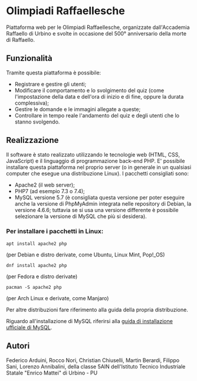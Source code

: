 # Olimpiadi Raffaellesche
Piattaforma web per le Olimpiadi Raffaellesche, organizzate dall'Accademia Raffaello di Urbino e svolte in occasione del 500° anniversario della morte di Raffaello.

## Funzionalità
Tramite questa piattaforma è possibile:
 - Registrare e gestire gli utenti;
 - Modificare il comportamento e lo svolgimento del quiz (come l'impostazione della data e dell'ora di inizio e di fine, oppure la durata complessiva);
 - Gestire le domande e le immagini allegate a queste;
 - Controllare in tempo reale l'andamento del quiz e degli utenti che lo stanno svolgendo.

## Realizzazione
Il software è stato realizzato utilizzando le tecnologie web (HTML, CSS, JavaScript) e il linguaggio di programmazione back-end PHP.
E' possibile installare questa piattaforma nel proprio server (o in generale in un qualsiasi computer che esegue una distribuzione Linux). I pacchetti consigliati sono:

 - Apache2 (il web server);
 - PHP7 (ad esempio 7.3 o 7.4);
 - MySQL versione 5.7 (è consigliata questa versione per poter eseguire anche la versione di PhpMyAdmin integrata nelle repository di Debian, la versione 4.6.6; tuttavia se si usa una versione differente è possibile selezionare la versione di MySQL che più si desidera).

### Per installare i pacchetti in Linux:

    apt install apache2 php
(per Debian e distro derivate, come Ubuntu, Linux Mint, Pop!_OS)

    dnf install apache2 php
(per Fedora e distro derivate)

    pacman -S apache2 php
(per Arch Linux e derivate, come Manjaro)

Per altre distribuzioni fare riferimento alla guida della propria distribuzione.

Riguardo all'installazione di MySQL riferirsi alla [guida di installazione ufficiale di MySQL](https://dev.mysql.com/doc/refman/8.0/en/linux-installation.html).
## Autori
Federico Arduini, Rocco Nori, Christian Chiuselli, Martin Berardi, Filippo Sani, Lorenzo Annibalini, della classe 5AIN dell'Istituto Tecnico Industriale Statale "Enrico Mattei" di Urbino - PU

